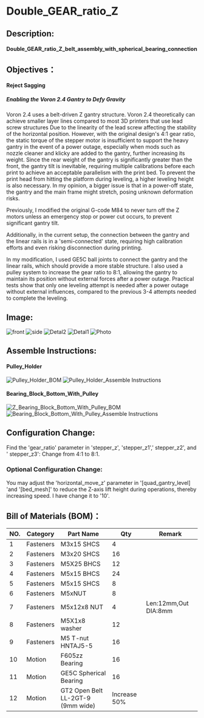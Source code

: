 # Double_GEAR_ratio_Z

## Description: 
#### Double_GEAR_ratio_Z_belt_assembly_with_spherical_bearing_connection

## Objectives：
#### Reject Sagging
##### Enabling the Voron 2.4 Gantry to Defy Gravity

Voron 2.4 uses a belt-driven Z gantry structure. Voron 2.4 theoretically can achieve smaller layer lines compared to most 3D printers that use lead screw structures Due to the linearity of the lead screw affecting the stability of the horizontal position. However, with the original design's 4:1 gear ratio, the static torque of the stepper motor is insufficient to support the heavy gantry in the event of a power outage, especially when mods such as nozzle cleaner and klicky are added to the gantry, further increasing its weight. Since the rear weight of the gantry is significantly greater than the front, the gantry tilt is inevitable, requiring multiple calibrations before each print to achieve an acceptable parallelism with the print bed. To prevent the print head from hitting the platform during leveling, a higher leveling height is also necessary. In my opinion, a bigger issue is that in a power-off state, the gantry and the main frame might stretch, posing unknown deformation risks.

Previously, I modified the original G-code M84 to never turn off the Z motors unless an emergency stop or power cut occurs, to prevent significant gantry tilt.

Additionally, in the current setup, the connection between the gantry and the linear rails is in a 'semi-connected' state, requiring high calibration efforts and even risking disconnection during printing.

In my modification, I used GE5C ball joints to connect the gantry and the linear rails, which should provide a more stable structure. I also used a pulley system to increase the gear ratio to 8:1, allowing the gantry to maintain its position without external forces after a power outage. Practical tests show that only one leveling attempt is needed after a power outage without external influences, compared to the previous 3-4 attempts needed to complete the leveling.


## Image:
![front](Images/CAD_front_view.png)
![side](Images/CAD_side_view.png)
![Detal2](Images/CAD_Detal_view2.png)
![Detal1](Images/CAD_Detal_view1.png)
![Photo](Images/ezgif.com-resize.gif)

## Assemble Instructions:

#### Pulley_Holder
![Pulley_Holder_BOM](Other/Assemble_Instructions/BOM/Pulley_Holder_X4_BOM.png)
![Pulley_Holder_Assemble Instructions](Other/Assemble_Instructions/Pulley_Holder.gif)


#### Bearing_Block_Bottom_With_Pulley
![Z_Bearing_Block_Bottom_With_Pulley_BOM](Other/Assemble_Instructions/BOM/Z_Bearing_Block_Bottom_With_Pulley_BOM.png)
![Bearing_Block_Bottom_With_Pulley_Assemble Instructions](Other/Assemble_Instructions/Z_Bearing_Block_Bottom_With_Pulley.gif)


## Configuration Change:

Find the 'gear_ratio' parameter in 'stepper_z', 'stepper_z1',' stepper_z2', and ' stepper_z3':
Change from 4:1 to 8:1.

### Optional Configuration Change:

You may adjust the 'horizontal_move_z' parameter in '[quad_gantry_level] 'and '[bed_mesh]' to reduce the Z-axis lift height during operations, thereby increasing speed. I have change it to '10'.


## Bill of Materials (BOM)：
|NO.	|Category	|Part Name						|Qty				|Remark
|--|--|--|--|--|
|1	|Fasteners	|M3x15 SHCS 							|4				|		|
|2	|Fasteners	|M3x20 SHCS 							|16	                  	|		|
|3	|Fasteners	|M5X25 BHCS 						|12				|		|
|4	|Fasteners	|M5x15 BHCS 							|24				|		|
|5	|Fasteners	|M5x15 SHCS 							|8				|		|
|6	|Fasteners	|M5xNUT								|8				|		|
|7	|Fasteners	|M5x12x8 NUT 						|4				|Len:12mm,Out DIA:8mm	|
|8	|Fasteners	|M5X1x8 washer 						|12				|		|
|9	|Fasteners	|M5 T-nut HNTAJ5-5					|16				|		|
|10	|Motion		|F605zz  Bearing 						|16				|		|
|11	|Motion		|GE5C Spherical Bearing 				|16				|		|
|12	|Motion		|GT2 Open Belt LL-2GT-9 (9mm wide)		|Increase 50%		|		|
